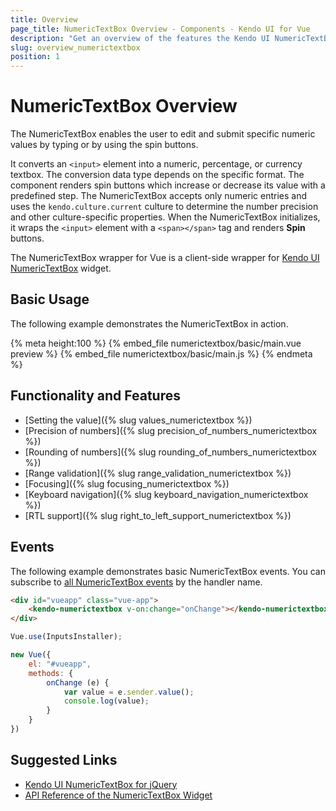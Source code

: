 ```yaml
---
title: Overview
page_title: NumericTextBox Overview - Components - Kendo UI for Vue
description: "Get an overview of the features the Kendo UI NumericTextBox wrapper for Vue delivers and use the component in Vue projects."
slug: overview_numerictextbox
position: 1
---
```


# NumericTextBox Overview

The NumericTextBox enables the user to edit and submit specific numeric values by typing or by using the spin buttons.

It converts an `<input>` element into a numeric, percentage, or currency textbox. The conversion data type depends on the specific format. The component renders spin buttons which increase or decrease its value with a predefined step. The NumericTextBox accepts only numeric entries and uses the `kendo.culture.current` culture to determine the number precision and other culture-specific properties. When the NumericTextBox initializes, it wraps the `<input>` element with a `<span></span>` tag and renders **Spin** buttons.

The NumericTextBox wrapper for Vue is a client-side wrapper for [Kendo UI NumericTextBox](https://docs.telerik.com/kendo-ui/api/javascript/ui/numerictextbox) widget.

## Basic Usage

The following example demonstrates the NumericTextBox in action.

{% meta height:100 %}
{% embed_file numerictextbox/basic/main.vue preview %}
{% embed_file numerictextbox/basic/main.js %}
{% endmeta %}

## Functionality and Features

* [Setting the value]({% slug values_numerictextbox %})
* [Precision of numbers]({% slug precision_of_numbers_numerictextbox %})
* [Rounding of numbers]({% slug rounding_of_numbers_numerictextbox %})
* [Range validation]({% slug range_validation_numerictextbox %})
* [Focusing]({% slug focusing_numerictextbox %})
* [Keyboard navigation]({% slug keyboard_navigation_numerictextbox %})
* [RTL support]({% slug right_to_left_support_numerictextbox %})

## Events

The following example demonstrates basic NumericTextBox events. You can subscribe to [all NumericTextBox events](https://docs.telerik.com/kendo-ui/api/javascript/ui/numerictextbox#events) by the handler name.

```html
<div id="vueapp" class="vue-app">
    <kendo-numerictextbox v-on:change="onChange"></kendo-numerictextbox>
</div>
```
```js
Vue.use(InputsInstaller);

new Vue({
    el: "#vueapp",
	methods: {
		onChange (e) {
			var value = e.sender.value();
			console.log(value);
		}
	}
})
```

## Suggested Links

* [Kendo UI NumericTextBox for jQuery](https://docs.telerik.com/kendo-ui/controls/editors/numerictextbox/overview)
* [API Reference of the NumericTextBox Widget](https://docs.telerik.com/kendo-ui/api/javascript/ui/numerictextbox)
